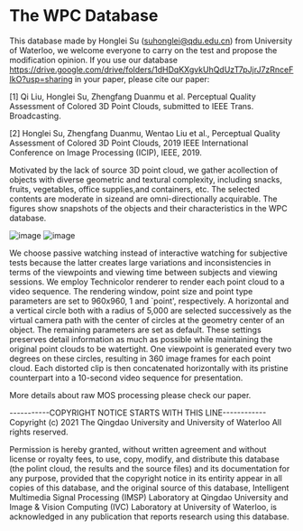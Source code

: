 # The WPC Database
This database made by Honglei Su (suhonglei@qdu.edu.cn) from University of Waterloo, we welcome everyone to carry on the test and propose the modification opinion. If you use our database https://drive.google.com/drive/folders/1dHDqKXgvkUhQdUzT7pJjrJ7zRnceFIkO?usp=sharing in your paper, please cite our paper: 

[1] Qi Liu, Honglei Su, Zhengfang Duanmu et al. Perceptual Quality Assessment of Colored 3D Point Clouds, submitted to IEEE Trans. Broadcasting.

[2] Honglei Su, Zhengfang Duanmu, Wentao Liu et al., Perceptual Quality Assessment of Colored 3D Point Clouds, 2019 IEEE International Conference on Image Processing (ICIP), IEEE, 2019.

Motivated by the lack of source 3D point cloud, we gather acollection of objects with diverse geometric and textural complexity,  including  snacks,  fruits,  vegetables,  office  supplies,and containers, etc. The selected contents are moderate in sizeand are omni-directionally acquirable. The figures show snapshots of the objects and their characteristics in the WPC database.

![image](https://github.com/qdushl/Waterloo-Point-Cloud-Database/blob/main/Snapshots.jpg)
![image](https://github.com/qdushl/Waterloo-Point-Cloud-Database/blob/main/Characteristics.jpg)

We choose passive watching instead of interactive watching for subjective tests because the latter creates large variations and inconsistencies in terms of the viewpoints and viewing time between subjects and viewing sessions. We employ Technicolor renderer to render each point cloud to a video sequence. The rendering window, point size and point type parameters are set to 960x960, 1 and `point', respectively. A horizontal and a vertical circle both with a radius of 5,000 are selected successively as the virtual camera path with the center of circles at the geometry center of an object. The remaining parameters are set as default. These settings preserves detail information as much as possible while maintaining the original point clouds to be watertight. One viewpoint is generated every two degrees on these circles, resulting in 360 image frames for each point cloud. Each distorted clip is then concatenated horizontally with its pristine counterpart into a 10-second video sequence for presentation.

More details about raw MOS processing please check our paper.

-----------COPYRIGHT NOTICE STARTS WITH THIS LINE------------ Copyright (c) 2021 The Qingdao University and University of Waterloo All rights reserved.

Permission is hereby granted, without written agreement and without license or royalty fees, to use, copy, modify, and distribute this database (the polint cloud, the results and the source files) and its documentation for any purpose, provided that the copyright notice in its entirity appear in all copies of this database, and the original source of this database, Intelligent Multimedia Signal Processing (IMSP) Laboratory at Qingdao University and Image & Vision Computing (IVC) Laboratory at University of Waterloo, is acknowledged in any publication that reports research using this database. 
